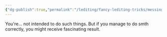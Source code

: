```yaml
---
{"dg-publish":true,"permalink":"/lediting/fancy-lediting-tricks/messing-with-rendered-rooms/readme/"}
---
```


You're... not intended to do such things. But if you manage to do smth correctly, you might receive fascinating result.